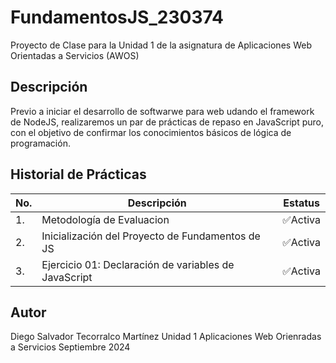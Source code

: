 # FundamentosJS_230374
Proyecto de Clase para la Unidad 1 de la asignatura de Aplicaciones Web Orientadas a Servicios (AWOS)

## Descripción
Previo a iniciar el desarrollo de softwarwe para web udando el framework de NodeJS, realizaremos un par de prácticas de repaso en JavaScript puro, con el objetivo de confirmar los conocimientos básicos de lógica de programación.

## Historial de Prácticas

|No.|Descripción|Estatus|
|--|--|--|
|1.|Metodología de Evaluacion| ✅Activa |
|2.|Inicialización del Proyecto de Fundamentos de JS| ✅Activa |
|3.| Ejercicio 01: Declaración de variables de JavaScript| ✅Activa |

## Autor 
Diego Salvador Tecorralco Martínez
Unidad 1
Aplicaciones Web Orienradas a Servicios
Septiembre 2024
